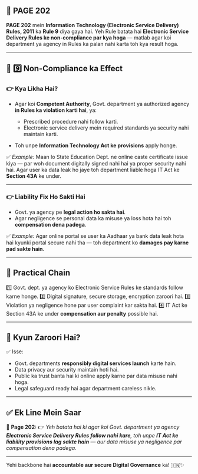 ## 📄 **PAGE 202**

**PAGE 202** mein **Information Technology (Electronic Service Delivery) Rules, 2011** ka **Rule 9** diya gaya hai.
Yeh Rule batata hai **Electronic Service Delivery Rules ke non-compliance par kya hoga** — matlab agar koi department ya agency in Rules ka palan nahi karta toh kya result hoga.

---

## 🔹 **9️⃣ Non-Compliance ka Effect**

### 👉 Kya Likha Hai?

* Agar koi **Competent Authority**, Govt. department ya authorized agency **in Rules ka violation karti hai**, ya:

  * Prescribed procedure nahi follow karti.
  * Electronic service delivery mein required standards ya security nahi maintain karti.
* Toh unpe **Information Technology Act ke provisions** apply honge.

✅ *Example:* Maan lo State Education Dept. ne online caste certificate issue kiya — par woh document digitally signed nahi hai ya proper security nahi hai. Agar user ka data leak ho jaye toh department liable hoga IT Act ke **Section 43A** ke under.

---

### 👉 Liability Fix Ho Sakti Hai

* Govt. ya agency pe **legal action ho sakta hai**.
* Agar negligence se personal data ka misuse ya loss hota hai toh **compensation dena padega**.

✅ *Example:* Agar online portal se user ka Aadhaar ya bank data leak hota hai kyunki portal secure nahi tha — toh department ko **damages pay karne pad sakte hain**.

---

## 🧩 **Practical Chain**

1️⃣ Govt. dept. ya agency ko Electronic Service Rules ke standards follow karne honge.
2️⃣ Digital signature, secure storage, encryption zaroori hai.
3️⃣ Violation ya negligence hone par user complaint kar sakta hai.
4️⃣ IT Act ke Section 43A ke under **compensation aur penalty** possible hai.

---

## 🔹 **Kyun Zaroori Hai?**

✅ Isse:

* Govt. departments **responsibly digital services launch** karte hain.
* Data privacy aur security maintain hoti hai.
* Public ka trust banta hai ki online apply karne par data misuse nahi hoga.
* Legal safeguard ready hai agar department careless nikle.

---

## ✅ **Ek Line Mein Saar**

📌 **Page 202:**
👉 *Yeh batata hai ki agar koi Govt. department ya agency **Electronic Service Delivery Rules follow nahi kare**, toh unpe **IT Act ke liability provisions lag sakte hain** — aur data misuse ya negligence par compensation dena padega.*

---

Yehi backbone hai **accountable aur secure Digital Governance** ka! 🇮🇳✨
